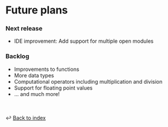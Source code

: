 # Future plans

### Next release
- IDE improvement: Add support for multiple open modules 

### Backlog
- Improvements to functions
- More data types
- Computational operators including multiplication and division
- Support for floating point values
- ... and much more!

<br /><br />
:leftwards_arrow_with_hook: [Back to index](../index.md)
